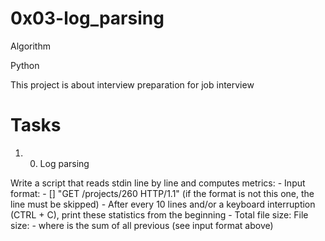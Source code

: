 # 0x03-log_parsing

Algorithm

Python

This project is about interview preparation for job interview

# Tasks

1. 0. Log parsing

Write a script that reads stdin line by line and computes metrics:
	- Input format: <IP Address> - [<date>] "GET /projects/260 HTTP/1.1" <status code> <file size> (if the format is not this one, the line must be skipped)
	- After every 10 lines and/or a keyboard interruption (CTRL + C), print these statistics from the beginning
		- Total file size: File size: <total size>
		- where <total size> is the sum of all previous <file size> (see input format above)
		
